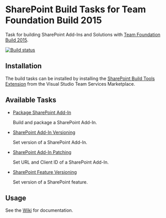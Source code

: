 # SharePoint Build Tasks for Team Foundation Build 2015
Task for building SharePoint Add-Ins and Solutions with [Team Foundation Build 2015](http://go.microsoft.com/fwlink/?LinkId=619385).

[![Build status](https://ci.appveyor.com/api/projects/status/q47djoo991xowv0i/branch/master?svg=true)](https://ci.appveyor.com/project/argusnetch/sharepoint-build-tasks/branch/master)

## Installation
The build tasks can be installed by installing the [SharePoint Build Tools Extension](https://marketplace.visualstudio.com/items/ioz.sharepoint-build-tasks) from the Visual Studio Team Services Marketplace. 

## Available Tasks
* [Package SharePoint Add-In](./Tasks/PackageSharePointAddIn/README.md)

  Build and package a SharePoint Add-In.

* [SharePoint Add-In Versioning](./Tasks/SharePointAddInVersioning/README.md)

  Set version of a SharePoint Add-In.

* [SharePoint Add-In Patching](./Tasks/SharePointAddInPatching/README.md)

  Set URL and Client ID of a SharePoint Add-In.
    
* [SharePoint Feature Versioning](./Tasks/SharePointFeatureVersioning/README.md)

  Set version of a SharePoint feature.

## Usage
See the [Wiki](https://github.com/argusnetch/sharepoint-build-tasks/wiki) for documentation.
